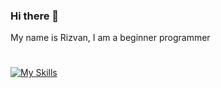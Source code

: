 ### Hi there 👋
My name is Rizvan, I am a beginner programmer
#
[![My Skills](https://skillicons.dev/icons?i=cpp,unreal,visualstudio,vscode,github,gitlab,git)](https://skillicons.dev)


